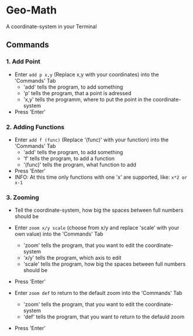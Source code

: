 # Geo-Math

A coordinate-system in your Terminal

## Commands
### 1. Add Point
- Enter `add p x,y` (Replace x,y with your coordinates) into the 'Commands' Tab
    - 'add' tells the program, to add something
    - 'p' tells the program, that a point is adressed
    - 'x,y' tells the programm, where to put the point in the coordinate-system
- Press 'Enter'

### 2. Adding Functions
- Enter `add f (func)` (Replace '(func)' with your function) into the 'Commands' Tab
    - 'add' tells the program, to add something
    - 'f' tells the program, to add a function
    - '(func)' tells the program, what function to add
- Press 'Enter'
- INFO: At this time only functions with one 'x' are supported, like: `x*2 or x-1`

### 3. Zooming
- Tell the coordinate-system, how big the spaces between full numbers should be
- Enter `zoom x/y scale` (choose from x/y and replace 'scale' with your own value) into the 'Commands' Tab
    - 'zoom' tells the program, that you want to edit the coordinate-system
    - 'x/y' tells the program, which axis to edit
    - 'scale' tells the program, how big the spaces between full numbers should be
- Press 'Enter'

- Enter `zoom def` to return to the default zoom into the 'Commands' Tab
    - 'zoom' tells the program, that you want to edit the coordinate-system
    - 'def' tells the program, that you want to return to the defauld zoom
- Press 'Enter'
